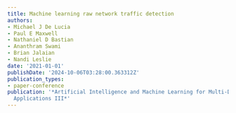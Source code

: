 ```yaml
---
title: Machine learning raw network traffic detection
authors:
- Michael J De Lucia
- Paul E Maxwell
- Nathaniel D Bastian
- Ananthram Swami
- Brian Jalaian
- Nandi Leslie
date: '2021-01-01'
publishDate: '2024-10-06T03:28:00.363312Z'
publication_types:
- paper-conference
publication: '*Artificial Intelligence and Machine Learning for Multi-Domain Operations
  Applications III*'
---
```

